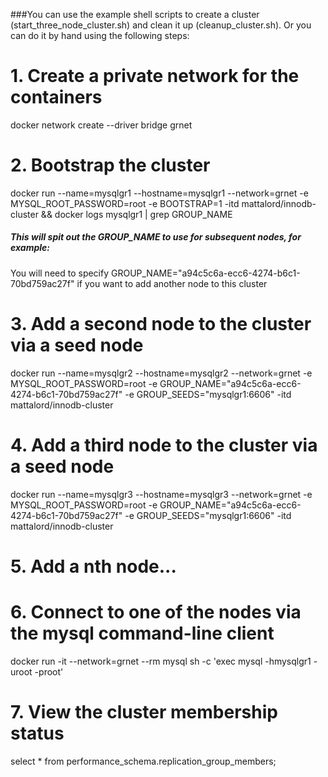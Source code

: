 ###You can use the example shell scripts to create a cluster (start_three_node_cluster.sh) and clean it up (cleanup_cluster.sh). Or you can do it by hand using the following steps:

# 1. Create a private network for the containers 
docker network create --driver bridge grnet

# 2. Bootstrap the cluster
docker run --name=mysqlgr1 --hostname=mysqlgr1 --network=grnet -e MYSQL_ROOT_PASSWORD=root -e BOOTSTRAP=1 -itd mattalord/innodb-cluster && docker logs mysqlgr1 | grep GROUP_NAME

##### This will spit out the GROUP_NAME to use for subsequent nodes, for example:
  You will need to specify GROUP_NAME="a94c5c6a-ecc6-4274-b6c1-70bd759ac27f" if you want to add another node to this cluster

# 3. Add a second node to the cluster via a seed node
docker run --name=mysqlgr2 --hostname=mysqlgr2 --network=grnet -e MYSQL_ROOT_PASSWORD=root -e GROUP_NAME="a94c5c6a-ecc6-4274-b6c1-70bd759ac27f" -e GROUP_SEEDS="mysqlgr1:6606" -itd mattalord/innodb-cluster

# 4. Add a third node to the cluster via a seed node
docker run --name=mysqlgr3 --hostname=mysqlgr3 --network=grnet -e MYSQL_ROOT_PASSWORD=root -e GROUP_NAME="a94c5c6a-ecc6-4274-b6c1-70bd759ac27f" -e GROUP_SEEDS="mysqlgr1:6606" -itd mattalord/innodb-cluster

# 5. Add a nth node...

# 6. Connect to one of the nodes via the mysql command-line client 
docker run -it --network=grnet --rm mysql sh -c 'exec mysql -hmysqlgr1 -uroot -proot'

# 7. View the cluster membership status
select * from performance_schema.replication_group_members;

